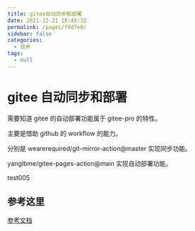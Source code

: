 ```yaml
---
title: gitee自动同步和部署
date: 2021-12-21 18:45:32
permalink: /pages/f9d7e8/
sidebar: false
categories: 
  - 技术
tags: 
  - null
---
```

# gitee 自动同步和部署

需要知道 gitee 的自动部署功能属于 gitee-pro 的特性。

主要是借助 github 的 workflow 的能力。

分别是 wearerequired/git-mirror-action@master 实现同步功能。

yanglbme/gitee-pages-action@main 实现自动部署功能。

test005

## 参考这里

[参考文档](https://gitee.com/yanglbme/gitee-pages-action)

